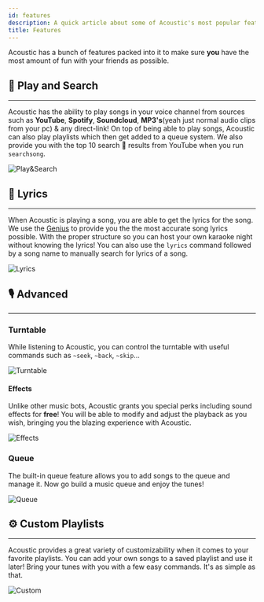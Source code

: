 ```yaml
---
id: features
description: A quick article about some of Acoustic's most popular features!
title: Features
---
```


Acoustic has a bunch of features packed into it to make sure **you** have the most amount of fun with your friends as possible.

## 🔎 Play and Search

---

Acoustic has the ability to play songs in your voice channel from sources such as **YouTube**, **Spotify**, **Soundcloud**, **MP3's**(yeah just normal audio clips from your pc) & any direct-link! On top of being able to play songs, Acoustic can also play playlists which then get added to a queue system. We also provide you with the top 10 search 🔎 results from YouTube when you run `searchsong`.

![Play&Search](/img/docs/features/play.webp)

## 📃 Lyrics

---

When Acoustic is playing a song, you are able to get the lyrics for the song. We use the [Genius](https://genius.com) to provide you the the most accurate song lyrics possible. With the proper structure so you can host your own karaoke night without knowing the lyrics! You can also use the `lyrics` command followed by a song name to manually search for lyrics of a song.

![Lyrics](/img/docs/features/lyrics.webp)

## 🎙️ Advanced

---

### Turntable

While listening to Acoustic, you can control the turntable with useful commands such as `~seek`, `~back`, `~skip`...

![Turntable](/img/docs/features/player-feature.webp)

#### Effects

Unlike other music bots, Acoustic grants you special perks including sound effects for **free**! You will be able to modify and adjust the playback as you wish, bringing you the blazing experience with Acoustic.

![Effects](/img/docs/features/filters.webp)

### Queue

The built-in queue feature allows you to add songs to the queue and manage it. Now go build a music queue and enjoy the tunes!

![Queue](/img/docs/features/queue.webp)

## ⚙️ Custom Playlists

---

Acoustic provides a great variety of customizability when it comes to your favorite playlists. You can add your own songs to a saved playlist and use it later! Bring your tunes with you with a few easy commands. It's as simple as that.

![Custom](/img/docs/features/custom-playlists.webp)
